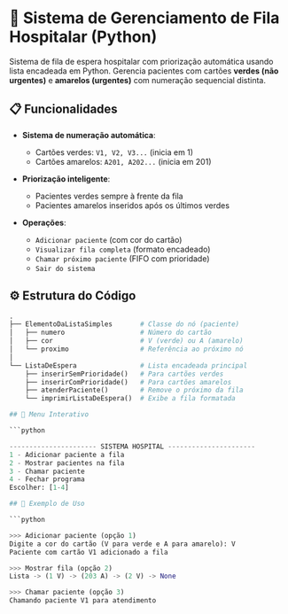 # 🏥 Sistema de Gerenciamento de Fila Hospitalar (Python)

Sistema de fila de espera hospitalar com priorização automática usando lista encadeada em Python. Gerencia pacientes com cartões **verdes (não urgentes)** e **amarelos (urgentes)** com numeração sequencial distinta.

## 📋 Funcionalidades

- **Sistema de numeração automática**:
  - Cartões verdes: `V1, V2, V3...` (inicia em 1)
  - Cartões amarelos: `A201, A202...` (inicia em 201)
  
- **Priorização inteligente**:
  - Pacientes verdes sempre à frente da fila
  - Pacientes amarelos inseridos após os últimos verdes

- **Operações**:
  - `Adicionar paciente` (com cor do cartão)
  - `Visualizar fila completa` (formato encadeado)
  - `Chamar próximo paciente` (FIFO com prioridade)
  - `Sair do sistema`

## ⚙️ Estrutura do Código

```python
.
├── ElementoDaListaSimples       # Classe do nó (paciente)
│   ├── numero                   # Número do cartão
│   ├── cor                      # V (verde) ou A (amarelo)
│   └── proximo                  # Referência ao próximo nó
│
└── ListaDeEspera                # Lista encadeada principal
    ├── inserirSemPrioridade()   # Para cartões verdes
    ├── inserirComPrioridade()   # Para cartões amarelos
    ├── atenderPaciente()        # Remove o próximo da fila
    └── imprimirListaDeEspera()  # Exibe a fila formatada

## 🚀 Menu Interativo

```python

---------------------- SISTEMA HOSPITAL ----------------------
1 - Adicionar paciente a fila
2 - Mostrar pacientes na fila
3 - Chamar paciente
4 - Fechar programa
Escolher: [1-4]

## 📌 Exemplo de Uso 

```python

>>> Adicionar paciente (opção 1)
Digite a cor do cartão (V para verde e A para amarelo): V
Paciente com cartão V1 adicionado a fila

>>> Mostrar fila (opção 2)
Lista -> (1 V) -> (203 A) -> (2 V) -> None

>>> Chamar paciente (opção 3)
Chamando paciente V1 para atendimento
